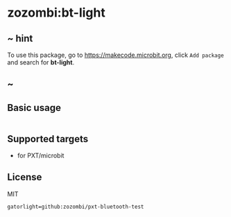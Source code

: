 # zozombi:bt-light

## ~ hint

To use this package, go to https://makecode.microbit.org, click ``Add package`` and search for **bt-light**.

## ~

## Basic usage

```blocks

```

## Supported targets

* for PXT/microbit

## License

MIT

```package
gatorlight=github:zozombi/pxt-bluetooth-test
```

